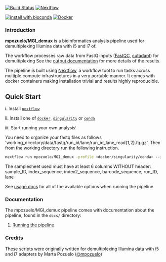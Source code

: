 [![Build Status](https://travis-ci.org/mpozuelo/MGI_demux.svg?branch=master)](https://travis-ci.org/mpozuelo/MGI_demux)
[![Nextflow](https://img.shields.io/badge/nextflow-%E2%89%A519.04.0-brightgreen.svg)](https://www.nextflow.io/)

[![install with bioconda](https://img.shields.io/badge/install%20with-bioconda-brightgreen.svg)](http://bioconda.github.io/)
[![Docker](https://img.shields.io/docker/automated/nfcore/rnaseq.svg)](https://hub.docker.com/r/nfcore/rnaseq/)

### Introduction

**mpozuelo/MGI_demux** is a bioinformatics analysis pipeline used for demultiplexing Illumina data with i5 and i7 of.

The workflow processes raw data from FastQ inputs
([FastQC](https://www.bioinformatics.babraham.ac.uk/projects/fastqc/),
 [cutadapt](https://github.com/marcelm/cutadapt/)) for demultiplexing
  See the [output documentation](docs/output.md) for more details of the results.

The pipeline is built using [Nextflow](https://www.nextflow.io), a workflow tool to run tasks across multiple compute infrastructures in a very portable manner. It comes with docker containers making installation trivial and results highly reproducible.

## Quick Start

i. Install [`nextflow`](https://nf-co.re/usage/installation)

ii. Install one of [`docker`](https://docs.docker.com/engine/installation/), [`singularity`](https://www.sylabs.io/guides/3.0/user-guide/) or [`conda`](https://conda.io/miniconda.html)

iii. Start running your own analysis!

You need to organize your fastq files as follows 'working_directory/data/fastq/run_id/lane/run_id_lane_read{1,2}.fq.gz'. Then from the working directory run the following instruction.

```bash
nextflow run mpozuelo/MGI_demux -profile <docker/singularity/conda> --input 'samplesheet.txt'
```

The samplesheet used must have at least 6 columns WITHOUT header: sample_ID, index_sequence, index2_sequence, barcode_sequence, run_ID, lane

See [usage docs](docs/usage.md) for all of the available options when running the pipeline.

### Documentation

The mpozuelo/MGI_demux pipeline comes with documentation about the pipeline, found in the `docs/` directory:

1. [Running the pipeline](docs/usage.md)

### Credits

These scripts were originally written for demultiplexing Illumina data with i5 and i7 adapters by Marta Pozuelo ([@mpozuelo](https://github.com/mpozuelo))
